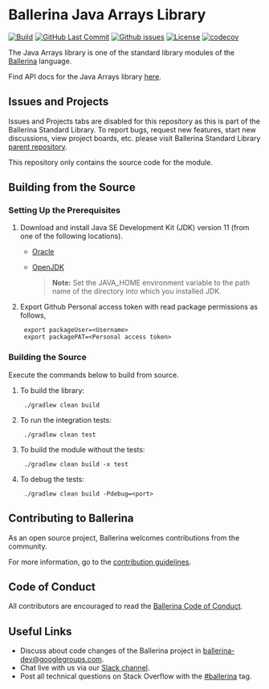 Ballerina Java Arrays Library
===================

  [![Build](https://github.com/ballerina-platform/module-ballerinax-java.arrays/workflows/Build/badge.svg)](https://github.com/ballerina-platform/module-ballerinax-java.arrays/actions?query=workflow%3ABuild)
  [![GitHub Last Commit](https://img.shields.io/github/last-commit/ballerina-platform/module-ballerinax-java.arrays.svg)](https://github.com/ballerina-platform/module-ballerinax-java.arrays/commits/master)
  [![Github issues](https://img.shields.io/github/issues/ballerina-platform/ballerina-standard-library/module/java.arrays.svg?label=Open%20Issues)](https://github.com/ballerina-platform/ballerina-standard-library/labels/module%2Fjava.arrays)
  [![License](https://img.shields.io/badge/License-Apache%202.0-blue.svg)](https://opensource.org/licenses/Apache-2.0)
  [![codecov](https://codecov.io/gh/ballerina-platform/module-ballerinax-java.arrays/branch/master/graph/badge.svg)](https://codecov.io/gh/ballerina-platform/module-ballerinax-java.arrays)

The Java Arrays library is one of the standard library modules of the<a target="_blank" href="https://ballerina.io/"> Ballerina</a> language.

Find API docs for the Java Arrays library [here](https://ballerina.io/swan-lake/learn/api-docs/ballerina/java.arrays/functions.html).

## Issues and Projects 

Issues and Projects tabs are disabled for this repository as this is part of the Ballerina Standard Library. To report bugs, request new features, start new discussions, view project boards, etc. please visit Ballerina Standard Library [parent repository](https://github.com/ballerina-platform/ballerina-standard-library). 

This repository only contains the source code for the module.

## Building from the Source

### Setting Up the Prerequisites

1. Download and install Java SE Development Kit (JDK) version 11 (from one of the following locations).

   * [Oracle](https://www.oracle.com/java/technologies/javase-jdk11-downloads.html)
   
   * [OpenJDK](https://adoptopenjdk.net/)
   
        > **Note:** Set the JAVA_HOME environment variable to the path name of the directory into which you installed JDK.   
1. Export Github Personal access token with read package permissions as follows,
        
        export packageUser=<Username>
        export packagePAT=<Personal access token>

### Building the Source

Execute the commands below to build from source.

1. To build the library:
        
        ./gradlew clean build

1. To run the integration tests:

        ./gradlew clean test

1. To build the module without the tests:

        ./gradlew clean build -x test

1. To debug the tests:

        ./gradlew clean build -Pdebug=<port>

## Contributing to Ballerina

As an open source project, Ballerina welcomes contributions from the community. 

For more information, go to the [contribution guidelines](https://github.com/ballerina-platform/ballerina-lang/blob/master/CONTRIBUTING.md).

## Code of Conduct

All contributors are encouraged to read the [Ballerina Code of Conduct](https://ballerina.io/code-of-conduct).

## Useful Links

* Discuss about code changes of the Ballerina project in [ballerina-dev@googlegroups.com](mailto:ballerina-dev@googlegroups.com).
* Chat live with us via our [Slack channel](https://ballerina.io/community/slack/).
* Post all technical questions on Stack Overflow with the [#ballerina](https://stackoverflow.com/questions/tagged/ballerina) tag.
